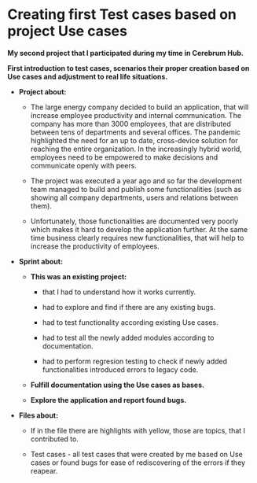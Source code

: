 # Creating first Test cases based on project Use cases

<b>My second project that I participated during my time in Cerebrum Hub.

First introduction to test cases, scenarios their proper creation based on Use cases and adjustment to real life situations.

- Project about:</b>

  - The large energy company decided to build an application, that will increase employee productivity and internal communication. The company has more than 3000 employees, that are distributed between tens of departments and several offices. The pandemic highlighted the need for an up to date, cross-device solution for reaching the entire organization. In the increasingly hybrid world, employees need to be empowered to make decisions and communicate openly with peers.
  
  - The project was executed a year ago and so far the development team managed to build and publish some functionalities (such as showing all company departments, users and relations between them).

  - Unfortunately, those functionalities are documented very poorly which makes it hard to develop the application further. At the same time business clearly requires new functionalities, that will help to increase the productivity of employees.

- <b>Sprint about:

  - This was an existing project: </b>

    - that I had to understand how it works currently.
  
    - had to explore and find if there are any existing bugs.
  
    - had to test functionality according existing Use cases.
  
    - had to test all the newly added modules according to documentation.
  
    - had to perform regresion testing to check if newly added functionalities introduced errors to legacy code.

  - <b>Fulfill documentation using the Use cases as bases.
  
  - Explore the application and report found bugs.</b>
  
- <b>Files about:</b>

  - If in the file there are highlights with yellow, those are topics, that I contributed to.

  - Test cases - all test cases that were created by me based on Use cases or found bugs for ease of rediscovering of the errors if they reapear.
